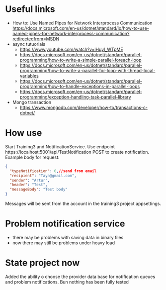 # Useful links
- How to: Use Named Pipes for Network Interprocess Communication https://docs.microsoft.com/en-us/dotnet/standard/io/how-to-use-named-pipes-for-network-interprocess-communication?redirectedfrom=MSDN
- async tutuorials
    - https://www.youtube.com/watch?v=lHuyl_WTpME
    - https://docs.microsoft.com/en-us/dotnet/standard/parallel-programming/how-to-write-a-simple-parallel-foreach-loop
    - https://docs.microsoft.com/en-us/dotnet/standard/parallel-programming/how-to-write-a-parallel-for-loop-with-thread-local-variables
    - https://docs.microsoft.com/en-us/dotnet/standard/parallel-programming/how-to-handle-exceptions-in-parallel-loops
    - https://docs.microsoft.com/en-us/dotnet/standard/parallel-programming/exception-handling-task-parallel-library
- Mongo transaction 
    - https://www.mongodb.com/developer/how-to/transactions-c-dotnet/
    
# How use
Start Training3 and NotificationService.
Use endpoint https://localhost:5001/api/TestNotification POST to create notification.
Example body for request:
```json
{
  "typeNotification": 0,//send from email
  "recipient": "Taya@gmail.com",
  "sender": "Artur",
  "header": "Test",
  "messageBody": "Test body"
}
```
Messages will be sent from the account in the training3 project appsettings.

# Problem notification service
- there may be problems with saving data in binary files
- now there may still be problems under heavy load 

# State project now
Added the ability o choose the provider data base for notification queues and problem notifications.
Bun nothing has been fully tested